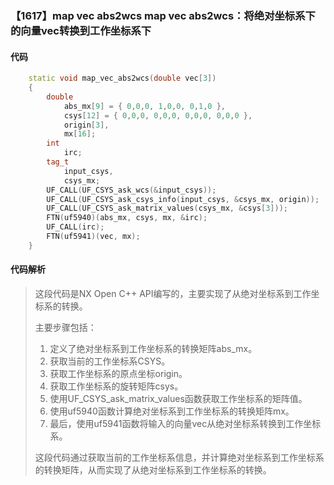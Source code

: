 ### 【1617】map vec abs2wcs map vec abs2wcs：将绝对坐标系下的向量vec转换到工作坐标系下

#### 代码

```cpp
    static void map_vec_abs2wcs(double vec[3])  
    {  
        double  
            abs_mx[9] = { 0,0,0, 1,0,0, 0,1,0 },  
            csys[12] = { 0,0,0, 0,0,0, 0,0,0, 0,0,0 },  
            origin[3],  
            mx[16];  
        int  
            irc;  
        tag_t  
            input_csys,  
            csys_mx;  
        UF_CALL(UF_CSYS_ask_wcs(&input_csys));  
        UF_CALL(UF_CSYS_ask_csys_info(input_csys, &csys_mx, origin));  
        UF_CALL(UF_CSYS_ask_matrix_values(csys_mx, &csys[3]));  
        FTN(uf5940)(abs_mx, csys, mx, &irc);  
        UF_CALL(irc);  
        FTN(uf5941)(vec, mx);  
    }

```

#### 代码解析

> 这段代码是NX Open C++ API编写的，主要实现了从绝对坐标系到工作坐标系的转换。
>
> 主要步骤包括：
>
> 1. 定义了绝对坐标系到工作坐标系的转换矩阵abs_mx。
> 2. 获取当前的工作坐标系CSYS。
> 3. 获取工作坐标系的原点坐标origin。
> 4. 获取工作坐标系的旋转矩阵csys。
> 5. 使用UF_CSYS_ask_matrix_values函数获取工作坐标系的矩阵值。
> 6. 使用uf5940函数计算绝对坐标系到工作坐标系的转换矩阵mx。
> 7. 最后，使用uf5941函数将输入的向量vec从绝对坐标系转换到工作坐标系。
>
> 这段代码通过获取当前的工作坐标系信息，并计算绝对坐标系到工作坐标系的转换矩阵，从而实现了从绝对坐标系到工作坐标系的转换。
>
